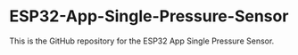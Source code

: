 # ESP32-App-Single-Pressure-Sensor
This is the GitHub repository for the ESP32 App Single Pressure Sensor.
